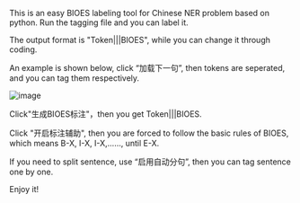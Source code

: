 This is an easy BIOES labeling tool for Chinese NER problem based on python. Run the tagging file and you can label it.

The output format is "Token|||BIOES", while you can change it through coding.

An example is shown below, click “加载下一句”, then tokens are seperated, and you can tag them respectively.

![image](https://github.com/user-attachments/assets/fa2be41e-5c69-4940-b802-c4346346dca5)

Click"生成BIOES标注"，then you get Token|||BIOES.

Click "开启标注辅助", then you are forced to follow the basic rules of BIOES, which means B-X, I-X, I-X,……, until E-X.

If you need to split sentence, use “启用自动分句”, then you can tag sentence one by one.

Enjoy it!
